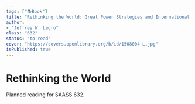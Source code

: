```yaml
---
tags: ["📚Book"]
title: "Rethinking the World: Great Power Strategies and International Order"
author:
- "Jeffrey W. Legro"
class: "632"
status: "to read"
cover: "https://covers.openlibrary.org/b/id/1508004-L.jpg"
isPublished: true
---
```


# Rethinking the World

Planned reading for SAASS 632.
